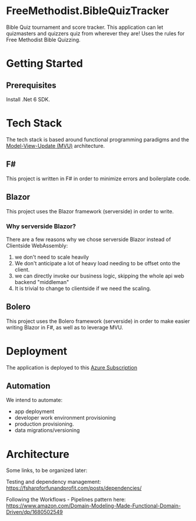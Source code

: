 # FreeMethodist.BibleQuizTracker
Bible Quiz tournament and score tracker. This application can let quizmasters and quizzers quiz from wherever they are!
Uses the rules for Free Methodist Bible Quizzing.

# Getting Started

## Prerequisites
Install .Net 6 SDK.

# Tech Stack
The tech stack is based around functional programming paradigms and the [Model-View-Update (MVU)](https://guide.elm-lang.org/architecture/) architecture.

## F# 
This project is written in F# in order to minimize errors and boilerplate code.

## Blazor 
This project uses the Blazor framework (serverside) in order to write.

### Why serverside Blazor?
There are a few reasons why we chose serverside Blazor instead of Clientside WebAssembly:
1. we don't need to scale heavily
2. We don't anticipate a lot of heavy load needing to be offset onto the client.
3. we can directly invoke our business logic, skipping the whole api web backend "middleman"
4. It is trivial to change to clientside if we need the scaling.

## Bolero
This project uses the Bolero framework (serverside) in order to make easier writing Blazor in F#, as well as to leverage MVU.

# Deployment
The application is deployed to this [Azure Subscription](https://portal.azure.com/#@gilligan128gmail.onmicrosoft.com/resource/subscriptions/57d74b02-3296-4a96-b65f-ae75cc2d7382/overview)

## Automation
We intend to automate:
- app deployment
- developer work environment provisioning
- production provisioning.
- data migrations/versioning

# Architecture
Some links, to  be organized later:

Testing and dependency management: https://fsharpforfunandprofit.com/posts/dependencies/

Following the Workflows - Pipelines pattern here: https://www.amazon.com/Domain-Modeling-Made-Functional-Domain-Driven/dp/1680502549